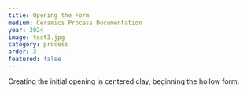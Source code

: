 ```yaml
---
title: Opening the Form
medium: Ceramics Process Documentation
year: 2024
image: test3.jpg
category: process
order: 3
featured: false
---
```

Creating the initial opening in centered clay, beginning the hollow form.